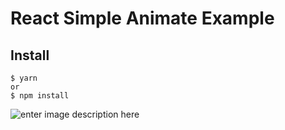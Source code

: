 # React Simple Animate Example

## Install

    $ yarn
    or
    $ npm install

![enter image description here](https://github.com/bluebill1049/react-simple-animate/blob/feature/example-readme-update/example/screenShot.png)